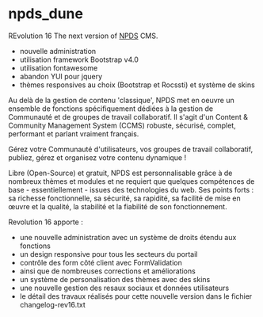 # npds_dune
REvolution 16
The next version of [NPDS](http://www.npds.org) CMS.

- nouvelle administration
- utilisation framework Bootstrap v4.0
- utilisation fontawesome
- abandon YUI pour jquery
- thèmes responsives au choix (Bootstrap et Rocssti) et système de skins

Au delà de la gestion de contenu 'classique', NPDS met en oeuvre un ensemble de fonctions spécifiquement dédiées à la gestion de Communauté et de groupes de travail collaboratif.
Il s'agit d'un Content & Community Management System (CCMS) robuste, sécurisé, complet, performant et parlant vraiment français.

Gérez votre Communauté d'utilisateurs, vos groupes de travail collaboratif, publiez, gérez et organisez
votre contenu dynamique !

Libre (Open-Source) et gratuit, NPDS est personnalisable grâce à de nombreux thèmes et modules et ne requiert que quelques compétences de base - essentiellement - issues des technologies du web. 
Ses points forts : sa richesse fonctionnelle, sa sécurité, sa rapidité, sa facilité de mise en œuvre et la qualité, la stabilité et la fiabilité de son fonctionnement.

Revolution 16 apporte : 
- une nouvelle administration avec un système de droits étendu aux fonctions
- un design responsive pour tous les secteurs du portail
- contrôle des form côté client avec FormValidation
- ainsi que de nombreuses corrections et améliorations
- un système de personalisation des thèmes avec des skins
- une nouvelle gestion des resaux sociaux et données utilisateurs
- le détail des travaux réalisés pour cette nouvelle version dans le fichier changelog-rev16.txt
